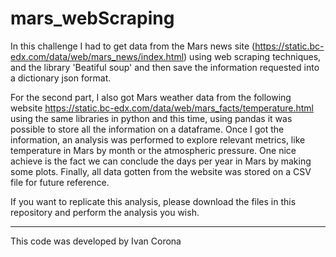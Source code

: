 # mars_webScraping

In this challenge I had to get data from the Mars news site (https://static.bc-edx.com/data/web/mars_news/index.html) using web scraping techniques, and the library 'Beatiful soup' and then save the information requested into a dictionary json format. 

For the second part, I also got Mars weather data from the following website https://static.bc-edx.com/data/web/mars_facts/temperature.html using the same libraries in python and this time, using pandas it was possible to store all the information on a dataframe. Once I got the information, an analysis was performed to explore relevant metrics, like temperature in Mars by month or the atmospheric pressure. One nice achieve is the fact we can conclude the days per year in Mars by making some plots. Finally, all data gotten from the website was stored on a CSV file for future reference.

If you want to replicate this analysis, please download the files in this repository and perform the analysis you wish.

-----------------------------------
This code was developed by Ivan Corona

